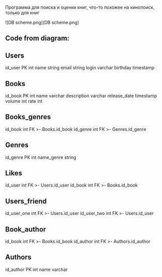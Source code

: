 Программа для поиска и оценки книг, что-то похожее на кинопоиск, только для книг


![DB scheme.png](DB scheme.png)

## Code from diagram:
Users 
-
 id_user PK int 
  name string
  email string 
  login varchar 
  birthday timestamp


Books
-
 id_book PK int 
 name varchar
 description varchar
 release_date timestamp
 volume int
 rate int
  

  
Books_genres
-
  id_book int FK >- Books.id_book
  id_genre int FK >- Genres.id_genre

Genres 
-
  id_genre PK int 
  name_genre string


Likes
-
  id_user int FK >- Users.id_user
  id_book int FK >- Books.id_book
  


Users_friend
-
  id_user_one int FK >- Users.id_user
  id_user_two int FK >- Users.id_user


Book_author
-
  id_book int FK >- Books.id_book
  id_author int FK >- Authors.id_author


Authors
-
  id_author PK int
  name varchar